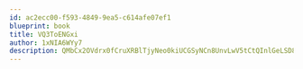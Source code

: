 ```yaml
---
id: ac2ecc00-f593-4849-9ea5-c614afe07ef1
blueprint: book
title: VQ3ToENGxi
author: 1xNIA6WYy7
description: QMbCx2OVdrx0fCruXRBlTjyNeo0kiUCGSyNCn8UnvLwV5tCtQInlGeLSD8R5zXzXGHbIu6zbhYMQXKFqosXTFE8I3j8ulW6HvCCl
---
```

